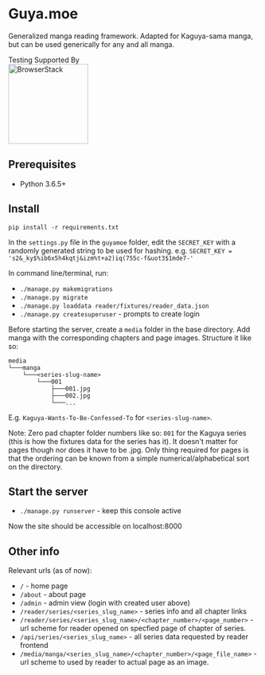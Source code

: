 # Guya.moe
Generalized manga reading framework. Adapted for Kaguya-sama manga, but can be used generically for any and all manga.

Testing Supported By<br/>
<img width="160" src="http://foundation.zurb.com/sites/docs/assets/img/logos/browser-stack.svg" alt="BrowserStack"/>

## Prerequisites 

- Python 3.6.5+
  
## Install

`pip install -r requirements.txt`

In the `settings.py` file in the `guyamoe` folder, edit the `SECRET_KEY` with a randomly generated string to be used for hashing. e.g. `SECRET_KEY = 's2&_ky$%ib6x5h4kqtj&izm%t+a2)iq(755c-f&uot3$1mde7-'`

In command line/terminal, run:
-  `./manage.py makemigrations`
-  `./manage.py migrate`
-  `./manage.py loaddata reader/fixtures/reader_data.json`
-  `./manage.py createsuperuser` - prompts to create login

Before starting the server, create a `media` folder in the base directory. Add manga with the corresponding chapters and page images. Structure it like so:
```
media
└───manga
    └───<series-slug-name>
        └───001
            ├───001.jpg
            ├───002.jpg
            └───...
```
E.g. `Kaguya-Wants-To-Be-Confessed-To` for `<series-slug-name>`. 

Note: Zero pad chapter folder numbers like so: `001` for the Kaguya series (this is how the fixtures data for the series has it). It doesn't matter for pages though nor does it have to be .jpg. Only thing required for pages is that the ordering can be known from a simple numerical/alphabetical sort on the directory.

## Start the server

-  `./manage.py runserver` - keep this console active

Now the site should be accessible on localhost:8000

## Other info

Relevant urls (as of now): 

- `/` - home page
- `/about` - about page
- `/admin` - admin view (login with created user above)
- `/reader/series/<series_slug_name>` - series info and all chapter links
- `/reader/series/<series_slug_name>/<chapter_number>/<page_number>` - url scheme for reader opened on specfied page of chapter of series.
- `/api/series/<series_slug_name>` - all series data requested by reader frontend
- `/media/manga/<series_slug_name>/<chapter_number>/<page_file_name>` - url scheme to used by reader to actual page as an image.

